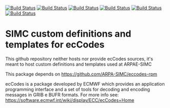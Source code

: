 [![Build Status](https://badges.herokuapp.com/travis/ARPA-SIMC/eccodes-simc?branch=master&env=DOCKER_IMAGE=centos:7&label=centos7)](https://travis-ci.org/ARPA-SIMC/eccodes-simc)
[![Build Status](https://badges.herokuapp.com/travis/ARPA-SIMC/eccodes-simc?branch=master&env=DOCKER_IMAGE=centos:8&label=centos8)](https://travis-ci.org/ARPA-SIMC/eccodes-simc)
[![Build Status](https://badges.herokuapp.com/travis/ARPA-SIMC/eccodes-simc?branch=master&env=DOCKER_IMAGE=fedora:32&label=fedora32)](https://travis-ci.org/ARPA-SIMC/eccodes-simc)
[![Build Status](https://badges.herokuapp.com/travis/ARPA-SIMC/eccodes-simc?branch=master&env=DOCKER_IMAGE=fedora:33&label=fedora33)](https://travis-ci.org/ARPA-SIMC/eccodes-simc)
[![Build Status](https://badges.herokuapp.com/travis/ARPA-SIMC/eccodes-simc?branch=master&env=DOCKER_IMAGE=fedora:rawhide&label=fedorarawhide)](https://travis-ci.org/ARPA-SIMC/eccodes-simc)
[![Build Status](https://copr.fedorainfracloud.org/coprs/simc/stable/package/eccodes-simc/status_image/last_build.png)](https://copr.fedorainfracloud.org/coprs/simc/stable/package/eccodes-simc/)

# SIMC custom definitions and templates for ecCodes



This github repository neither hosts nor provide ecCodes sources, it's meant to
host custom definitions and templates used at ARPAE-SIMC

This package depends on https://github.com/ARPA-SIMC/eccodes-rpm

ecCodes is a package developed by ECMWF which provides an application
programming interface and a set of tools for decoding and encoding messages in
GRIB e BUFR formats. For more info see:
https://software.ecmwf.int/wiki/display/ECC/ecCodes+Home

